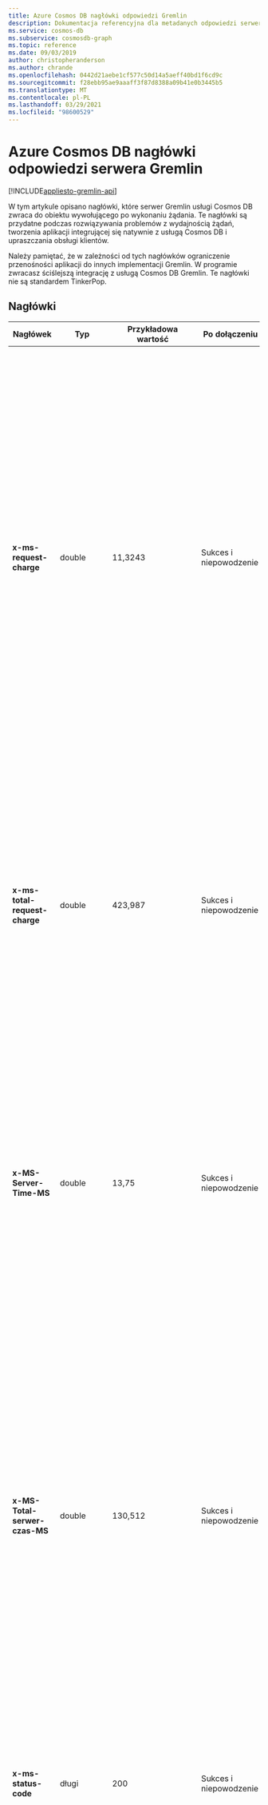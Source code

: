 ```yaml
---
title: Azure Cosmos DB nagłówki odpowiedzi Gremlin
description: Dokumentacja referencyjna dla metadanych odpowiedzi serwera, która umożliwia dodatkowe Rozwiązywanie problemów
ms.service: cosmos-db
ms.subservice: cosmosdb-graph
ms.topic: reference
ms.date: 09/03/2019
author: christopheranderson
ms.author: chrande
ms.openlocfilehash: 0442d21aebe1cf577c50d14a5aeff40bd1f6cd9c
ms.sourcegitcommit: f28ebb95ae9aaaff3f87d8388a09b41e0b3445b5
ms.translationtype: MT
ms.contentlocale: pl-PL
ms.lasthandoff: 03/29/2021
ms.locfileid: "98600529"
---
```

# <a name="azure-cosmos-db-gremlin-server-response-headers"></a>Azure Cosmos DB nagłówki odpowiedzi serwera Gremlin
[!INCLUDE[appliesto-gremlin-api](includes/appliesto-gremlin-api.md)]

W tym artykule opisano nagłówki, które serwer Gremlin usługi Cosmos DB zwraca do obiektu wywołującego po wykonaniu żądania. Te nagłówki są przydatne podczas rozwiązywania problemów z wydajnością żądań, tworzenia aplikacji integrującej się natywnie z usługą Cosmos DB i upraszczania obsługi klientów.

Należy pamiętać, że w zależności od tych nagłówków ograniczenie przenośności aplikacji do innych implementacji Gremlin. W programie zwracasz ściślejszą integrację z usługą Cosmos DB Gremlin. Te nagłówki nie są standardem TinkerPop.

## <a name="headers"></a>Nagłówki

| Nagłówek | Typ | Przykładowa wartość | Po dołączeniu | Wyjaśnienie |
| --- | --- | --- | --- | --- |
| **x-ms-request-charge** | double | 11,3243 | Sukces i niepowodzenie | Ilość przepływności kolekcji lub bazy danych wykorzystywana w [jednostkach żądania (ru/s lub jednostek ru)](request-units.md) dla komunikatu częściowego odpowiedzi. Ten nagłówek jest obecny w każdej kontynuacji dla żądań, które mają wiele fragmentów. Odzwierciedla opłaty za konkretny fragment odpowiedzi. Tylko w przypadku żądań składających się z pojedynczego fragmentu odpowiedzi ten nagłówek dopasowuje łączny koszt przechodzenia. Jednak w przypadku większości złożonych przechodzenia ta wartość reprezentuje koszt częściowy. |
| **x-ms-total-request-charge** | double | 423,987 | Sukces i niepowodzenie | Ilość przepływności kolekcji lub bazy danych wykorzystywana w [jednostkach żądania (ru/s lub jednostek ru)](request-units.md) dla całego żądania. Ten nagłówek jest obecny w każdej kontynuacji dla żądań, które mają wiele fragmentów. Wskazuje ona łączną opłatę od początku żądania. Wartość tego nagłówka w ostatnim fragmencie wskazuje na całkowitą opłatą żądania. |
| **x-MS-Server-Time-MS** | double | 13,75 | Sukces i niepowodzenie | Ten nagłówek jest uwzględniany w celu rozwiązywania problemów z opóźnieniem. Wskazuje on czas (w milisekundach), jaki program Cosmos DB Gremlin Server wykonał i wygenerował komunikat częściowej odpowiedzi. Użycie wartości tego nagłówka i porównanie jej z ogólnymi aplikacjami opóźnienia żądań może obliczyć obciążenie opóźnienia sieci. |
| **x-MS-Total-serwer-czas-MS** | double | 130,512 | Sukces i niepowodzenie | Łączny czas (w milisekundach), jaki program Cosmos DB Gremlin Server wykonał cały przechodzenie. Ten nagłówek jest uwzględniany w każdej częściowej odpowiedzi. Reprezentuje łączny czas wykonania od momentu rozpoczęcia żądania. Ostatnia odpowiedź wskazuje łączny czas wykonywania. Ten nagłówek jest przydatny do rozróżniania między klientem a serwerem jako źródłem opóźnienia. Można porównać czas wykonywania przechodzenia na kliencie z wartością tego nagłówka. |
| **x-ms-status-code** | długi | 200 | Sukces i niepowodzenie | Nagłówek wskazuje wewnętrzny powód uzupełniania lub kończenia żądania. Zalecane jest, aby aplikacja poszukiwała wartości tego nagłówka i podejmować działania naprawcze. |
| **x-MS-Substatus — kod** | długi | 1003 | Tylko Niepowodzenie | Cosmos DB to wielomodelowa baza danych, która jest oparta na ujednoliconej warstwie magazynu. Ten nagłówek zawiera dodatkowe informacje o przyczynie niepowodzenia w przypadku wystąpienia błędu w niższych warstwach stosu o wysokiej dostępności. Aplikacja zaleca przechowywanie tego nagłówka i używanie go podczas kontaktowania się z działem obsługi klienta Cosmos DB. Wartość tego nagłówka jest przydatna dla Cosmos DB inżyniera w celu szybkiego rozwiązywania problemów. |
| **x-ms-retry-after-ms** | ciąg (TimeSpan) | "00:00:03.9500000" | Tylko Niepowodzenie | Ten nagłówek jest reprezentacją ciągu typu [TimeSpan](/dotnet/api/system.timespan) platformy .NET. Ta wartość zostanie uwzględniona tylko w żądaniach zakończonych niepowodzeniem z powodu wyczerpania przepływności. Aplikacja powinna ponownie przesłać przechodzenie po upływie pożądanego czasu. |
| **x-ms-activity-id** | ciąg (GUID) | "A9218E01-3A3A-4716-9636-5BD86B056613" | Sukces i niepowodzenie | Nagłówek zawiera unikatowy identyfikator po stronie serwera dla żądania. Każde żądanie ma przypisany unikatowy identyfikator serwera do celów śledzenia. Aplikacje powinny rejestrować identyfikatory działań zwracanych przez serwer w przypadku żądań, do których klienci mogą chcieć skontaktować się z pomocą techniczną. Pracownicy pomocy technicznej Cosmos DB mogą znaleźć określone żądania według identyfikatorów w usłudze Cosmos DB telemetrii usługi. |

## <a name="status-codes"></a>Kody stanu

Poniżej wymieniono najbardziej typowe kody zwracane dla `x-ms-status-code` atrybutu stanu.

| Stan | Wyjaśnienie |
| --- | --- |
| **401** | Komunikat o błędzie `"Unauthorized: Invalid credentials provided"` jest zwracany, jeśli hasło uwierzytelniania nie jest zgodne z kluczem konta Cosmos DB. Przejdź do konta Cosmos DB Gremlin w Azure Portal i upewnij się, że klucz jest prawidłowy.|
| **404** | Współbieżne operacje, które próbują usunąć i zaktualizować tę samą krawędź lub wierzchołek jednocześnie. Komunikat o błędzie `"Owner resource does not exist"` wskazuje, że określona baza danych lub kolekcja jest niepoprawna w ramach parametrów połączenia w formacie `/dbs/<database name>/colls/<collection or graph name>`.|
| **409** | `"Conflicting request to resource has been attempted. Retry to avoid conflicts."` Taka sytuacja zwykle występuje, gdy wierzchołek lub krawędź z danym identyfikatorem już istnieje w grafie.| 
| **412** | Kod stanu jest uzupełniony komunikatem o błędzie `"PreconditionFailedException": One of the specified pre-condition is not met` . Ten błąd jest indykatywny dla optymistycznego naruszenia kontroli współbieżności między odczytaniem krawędzi lub wierzchołkiem i zapisem go z powrotem do magazynu po modyfikacji. Najczęstsze sytuacje, w których ten błąd występuje w przypadku modyfikacji właściwości, na przykład `g.V('identifier').property('name','value')` . Aparat Gremlin odczyta wierzchołek, zmodyfikuje go i zapisze ponownie. Jeśli inne przechodzenie działa równolegle, próba zapisania tego samego wierzchołka lub krawędzi spowoduje wystąpienie tego błędu. Aplikacja powinna ponownie przesłać przechodzenie na serwer.| 
| **429** | Żądanie zostało ograniczone i powinno być ponawiane po wartości w **x-MS-retry-After-MS**| 
| **500** | Komunikat o błędzie zawierający informację `"NotFoundException: Entity with the specified id does not exist in the system."` wskazuje, że utworzono ponownie bazę danych i/lub kolekcję z tą samą nazwą. Ten błąd zniknie w ciągu 5 minut, gdy zmiana zostanie rozpropagowana i unieważni pamięci podręczne w różnych składnikach usługi Cosmos DB. Aby uniknąć tego problemu, za każdym razem używaj unikatowych nazw baz danych i kolekcji.| 
| **1000** | Ten kod stanu jest zwracany, gdy serwer pomyślnie przeanalizuje komunikat, ale nie można go wykonać. Zwykle wskazuje problem z kwerendą.| 
| **1001** | Ten kod jest zwracany, gdy serwer kończy wykonywanie przechodzenia, ale nie może serializować odpowiedzi z powrotem do klienta. Ten błąd może wystąpić, gdy przechodzenie generuje skomplikowany wynik, który jest zbyt duży lub nie jest zgodny ze specyfikacją protokołu TinkerPop. Aplikacja powinna uprościć przechodzenie po napotkaniu tego błędu. | 
| **1003** | `"Query exceeded memory limit. Bytes Consumed: XXX, Max: YYY"` jest zwracany, gdy przechodzenie przekracza dozwolony limit pamięci. Limit pamięci wynosi **2 GB** na przechodzenie.| 
| **1004** | Ten kod stanu wskazuje źle sformułowane żądanie grafu. Żądanie może być nieprawidłowo sformułowane, gdy nie powiedzie się deserializacja, typ inny niż wartość jest deserializowany jako typ wartości lub zażądano nieobsługiwanej operacji Gremlin. Aplikacja nie powinna ponowić próby żądania, ponieważ nie powiodło się. | 
| **1007** | Zazwyczaj ten kod stanu jest zwracany z komunikatem o błędzie `"Could not process request. Underlying connection has been closed."` . Taka sytuacja może wystąpić, jeśli sterownik klienta próbuje użyć połączenia, które jest zamykane przez serwer. Aplikacja powinna ponowić próbę przechodzenia przy użyciu innego połączenia.
| **1008** | Cosmos DB Gremlin serwer może przerwać połączenia, aby ponownie zrównoważyć ruch w klastrze. Sterowniki klientów powinny obsługiwać tę sytuację i używać tylko połączeń na żywo do wysyłania żądań do serwera. Sporadyczne sterowniki klienta nie mogą wykryć, czy połączenie zostało zamknięte. Gdy aplikacja napotka błąd, `"Connection is too busy. Please retry after sometime or open more connections."` powinien ponowić próbę przechodzenia na inne połączenie.
| **1009** | Operacja nie została ukończona w wyznaczonym czasie i została anulowana przez serwer. Zoptymalizuj przechodzenie, aby szybko pracować przez filtrowanie wierzchołków lub krawędzi w każdym przechodzeniu do zakresu wyszukiwania wąskiego. Wartość domyślna limitu czasu żądania to **60 sekund**. |

## <a name="samples"></a>Samples

Przykładowa aplikacja kliencka oparta na Gremlin.Net, która odczytuje jeden atrybut stanu:

```csharp
// Following example reads a status code and total request charge from server response attributes.
// Variable "server" is assumed to be assigned to an instance of a GremlinServer that is connected to Cosmos DB account.
using (GremlinClient client = new GremlinClient(server, new GraphSON2Reader(), new GraphSON2Writer(), GremlinClient.GraphSON2MimeType))
{
  ResultSet<dynamic> responseResultSet = await GremlinClientExtensions.SubmitAsync<dynamic>(client, requestScript: "g.V().count()");
  long statusCode = (long)responseResultSet.StatusAttributes["x-ms-status-code"];
  double totalRequestCharge = (double)responseResultSet.StatusAttributes["x-ms-total-request-charge"];

  // Status code and request charge are logged into application telemetry.
}
```

Przykład demonstrujący sposób odczytywania atrybutu stanu z Gremlin klienta Java:

```java
try {
  ResultSet resultSet = this.client.submit("g.addV().property('id', '13')");
  List<Result> results = resultSet.all().get();

  // Process and consume results

} catch (ResponseException re) {
  // Check for known errors that need to be retried or skipped
  if (re.getStatusAttributes().isPresent()) {
    Map<String, Object> attributes = re.getStatusAttributes().get();
    int statusCode = (int) attributes.getOrDefault("x-ms-status-code", -1);

    // Now we can check for specific conditions
    if (statusCode == 409) {
        // Handle conflicting writes
      }
    }

    // Check if we need to delay retry
    if (attributes.containsKey("x-ms-retry-after-ms")) {
      // Read the value of the attribute as is
      String retryAfterTimeSpan = (String) attributes.get("x-ms-retry-after-ms"));

      // Convert the value into actionable duration
            LocalTime locaTime = LocalTime.parse(retryAfterTimeSpan);
            Duration duration = Duration.between(LocalTime.MIN, locaTime);

      // Perform a retry after "duration" interval of time has elapsed
    }
  }
}

```

## <a name="next-steps"></a>Następne kroki
* [Kody stanu HTTP dla Azure Cosmos DB](/rest/api/cosmos-db/http-status-codes-for-cosmosdb) 
* [Nagłówki odpowiedzi REST Common Azure Cosmos DB](/rest/api/cosmos-db/common-cosmosdb-rest-response-headers)
* [Wymagania dostawcy sterownika programu TinkerPop Graph]( http://tinkerpop.apache.org/docs/current/dev/provider/#_graph_driver_provider_requirements)
